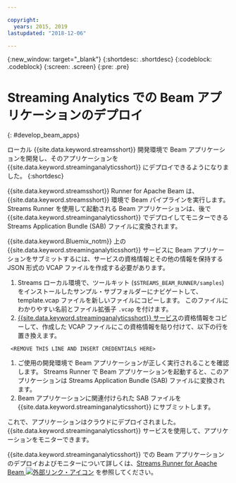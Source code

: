 ```yaml
---

copyright:
  years: 2015, 2019
lastupdated: "2018-12-06"

---
```


<!-- Attribute definitions -->
{:new_window: target="_blank"}
{:shortdesc: .shortdesc}
{:codeblock: .codeblock}
{:screen: .screen}
{:pre: .pre}

# Streaming Analytics での Beam アプリケーションのデプロイ
{: #develop_beam_apps}

ローカル {{site.data.keyword.streamsshort}} 開発環境で Beam アプリケーションを開発し、そのアプリケーションを {{site.data.keyword.streaminganalyticsshort}} にデプロイできるようになりました。
{:shortdesc}

{{site.data.keyword.streamsshort}} Runner for Apache Beam は、{{site.data.keyword.streamsshort}} 環境で Beam パイプラインを実行します。 Streams Runner を使用して起動される Beam アプリケーションは、後で {{site.data.keyword.streaminganalyticsshort}} でデプロイしてモニターできる Streams Application Bundle (SAB) ファイルに変換されます。

{{site.data.keyword.Bluemix_notm}} 上の {{site.data.keyword.streaminganalyticsshort}} サービスに Beam アプリケーションをサブミットするには、サービスの資格情報とその他の情報を保持する JSON 形式の VCAP ファイルを作成する必要があります。

1. Streams ローカル環境で、ツールキット (`$STREAMS_BEAM_RUNNER/samples`) をインストールしたサンプル・サブフォルダーにナビゲートして、template.vcap ファイルを新しいファイルにコピーします。 このファイルにわかりやすい名前とファイル拡張子 `.vcap` を付けます。
1. [ {{site.data.keyword.streaminganalyticsshort}} サービス](/docs/services/StreamingAnalytics?topic=StreamingAnalytics-service_plans#service_plans#vcap_services)の資格情報をコピーして、作成した VCAP ファイルにこの資格情報を貼り付けて、以下の行を置き換えます。
```
 <REMOVE THIS LINE AND INSERT CREDENTIALS HERE>
 ```
1. ご使用の開発環境で Beam アプリケーションが正しく実行されることを確認します。 Streams Runner で Beam アプリケーションを起動すると、このアプリケーションは Streams Application Bundle (SAB) ファイルに変換されます。
1. Beam アプリケーションに関連付けられた SAB ファイルを {{site.data.keyword.streaminganalyticsshort}} にサブミットします。

これで、アプリケーションはクラウドにデプロイされました。 {{site.data.keyword.streaminganalyticsshort}} サービスを使用して、アプリケーションをモニターできます。

{{site.data.keyword.streaminganalyticsshort}} での Beam アプリケーションのデプロイおよびモニターについて詳しくは、[Streams Runner for Apache Beam ![外部リンク・アイコン](../../icons/launch-glyph.svg "外部リンク・アイコン")](https://ibmstreams.github.io/streamsx.documentation/docs/beamrunner/beamrunner-1-intro/) を参照してください。
